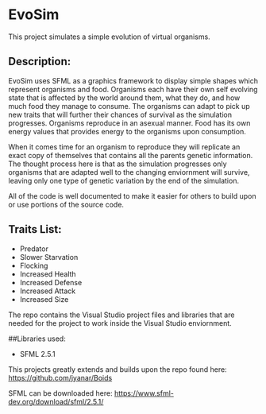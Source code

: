 # EvoSim
This project simulates a simple evolution of virtual organisms.

## Description:
EvoSim uses SFML as a graphics framework to display simple shapes which represent organisms and food. Organisms each have their own self evolving state that is affected by the world around them, what they do, and how much food they manage to consume. The organisms can adapt to pick up new traits that will further their chances of survival as the simulation progresses. Organisms reproduce in an asexual manner. Food has its own energy values that provides energy to the organisms upon consumption. 

When it comes time for an organism to reproduce they will replicate an exact copy of themselves that contains all the parents genetic information. The thought process here is that as the simulation progresses only organisms that are adapted well to the changing enviornment will survive, leaving only one type of genetic variation by the end of the simulation.

All of the code is well documented to make it easier for others to build upon or use portions of the source code.

## Traits List:
- Predator
- Slower Starvation
- Flocking
- Increased Health
- Increased Defense
- Increased Attack
- Increased Size

The repo contains the Visual Studio project files and libraries that are needed for the project to work inside the Visual Studio enviornment.

##Libraries used:
- SFML 2.5.1

This projects greatly extends and builds upon the repo found here:
https://github.com/jyanar/Boids

SFML can be downloaded here:
https://www.sfml-dev.org/download/sfml/2.5.1/
